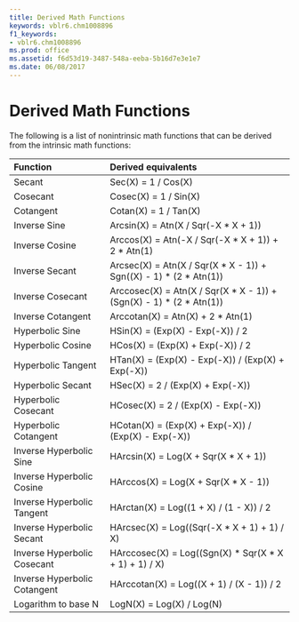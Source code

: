 ```yaml
---
title: Derived Math Functions
keywords: vblr6.chm1008896
f1_keywords:
- vblr6.chm1008896
ms.prod: office
ms.assetid: f6d53d19-3487-548a-eeba-5b16d7e3e1e7
ms.date: 06/08/2017
---
```



# Derived Math Functions



The following is a list of nonintrinsic math functions that can be derived from the intrinsic math functions:


|**Function**|**Derived equivalents**|
|:-----|:-----|
|Secant|Sec(X) = 1 / Cos(X)|
|Cosecant|Cosec(X) = 1 / Sin(X)|
|Cotangent|Cotan(X) = 1 / Tan(X)|
|Inverse Sine|Arcsin(X) = Atn(X / Sqr(-X * X + 1))|
|Inverse Cosine|Arccos(X) = Atn(-X / Sqr(-X * X + 1)) + 2 * Atn(1)|
|Inverse Secant|Arcsec(X) = Atn(X / Sqr(X * X - 1)) + Sgn((X) - 1) * (2 * Atn(1))|
|Inverse Cosecant|Arccosec(X) = Atn(X / Sqr(X * X - 1)) + (Sgn(X) - 1) * (2 * Atn(1))|
|Inverse Cotangent|Arccotan(X) = Atn(X) + 2 * Atn(1)|
|Hyperbolic Sine|HSin(X) = (Exp(X) - Exp(-X)) / 2|
|Hyperbolic Cosine|HCos(X) = (Exp(X) + Exp(-X)) / 2|
|Hyperbolic Tangent|HTan(X) = (Exp(X) - Exp(-X)) / (Exp(X) + Exp(-X))|
|Hyperbolic Secant|HSec(X) = 2 / (Exp(X) + Exp(-X))|
|Hyperbolic Cosecant|HCosec(X) = 2 / (Exp(X) - Exp(-X))|
|Hyperbolic Cotangent|HCotan(X) = (Exp(X) + Exp(-X)) / (Exp(X) - Exp(-X))|
|Inverse Hyperbolic Sine|HArcsin(X) = Log(X + Sqr(X * X + 1))|
|Inverse Hyperbolic Cosine|HArccos(X) = Log(X + Sqr(X * X - 1))|
|Inverse Hyperbolic Tangent|HArctan(X) = Log((1 + X) / (1 - X)) / 2|
|Inverse Hyperbolic Secant|HArcsec(X) = Log((Sqr(-X * X + 1) + 1) / X)|
|Inverse Hyperbolic Cosecant|HArccosec(X) = Log((Sgn(X) * Sqr(X * X + 1) + 1) / X)|
|Inverse Hyperbolic Cotangent|HArccotan(X) = Log((X + 1) / (X - 1)) / 2|
|Logarithm to base N|LogN(X) = Log(X) / Log(N)|

